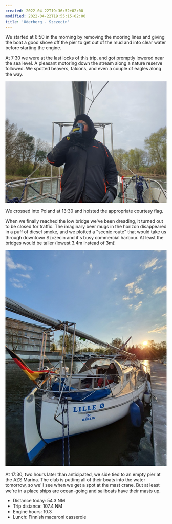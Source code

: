 ```yaml
---
created: 2022-04-22T19:36:52+02:00
modified: 2022-04-22T19:55:15+02:00
title: 'Oderberg - Szczecin'
---
```


We started at 6:50 in the morning by removing the mooring lines and giving the boat a good shove off the pier to get out of the mud and into clear water before starting the engine.

At 7:30 we were at the last locks of this trip, and got promptly lowered near the sea level. A pleasant motoring down the stream along a nature reserve followed. We spotted beavers, falcons, and even a couple of eagles along the way.

![Motoring down the West Oder](../2022/a3b9ca1d49802ccd5186a1f0839523a4.jpg) 

We crossed into Poland at 13:30 and hoisted the appropriate courtesy flag.

When we finally reached the low bridge we've been dreading, it turned out to be closed for traffic. The imaginary beer mugs in the horizon disappeared in a puff of diesel smoke, and we plotted a "scenic route" that would take us through downtown Szczecin and it's busy commercial harbour. At least the bridges would be taller (lowest 3.4m instead of 3m)!

![In AZS marina](../2022/68be0eaa627c465111bebb05857884da.jpg) 

At 17:30, two hours later than anticipated, we side tied to an empty pier at the AZS Marina. The club is putting all of their boats into the water tomorrow, so we'll see when we get a spot at the mast crane. But at least we're in a place ships are ocean-going and sailboats have their masts up.

* Distance today: 54.3 NM
* Trip distance: 107.4 NM
* Engine hours: 10.3
* Lunch: Finnish macaroni casserole
